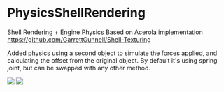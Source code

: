 # PhysicsShellRendering
Shell Rendering + Engine Physics
Based on Acerola implementation https://github.com/GarrettGunnell/Shell-Texturing

Added physics using a second object to simulate the forces applied, and calculating the offset from the original object.
By default it's using spring joint, but can be swapped with any other method.

![](https://github.com/ToxPlayers/PhysicsShellRendering/assets/67845762/3fe39bd7-d4d2-4dc9-a1f9-ac2beff3a1c2)
![](https://github.com/ToxPlayers/PhysicsShellRendering/assets/67845762/fc217cf8-0df5-4836-ae91-9f2a464e39d8)

